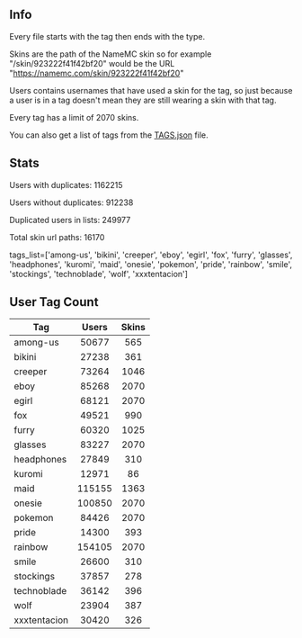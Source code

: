 ## Info

Every file starts with the tag then ends with the type.

Skins are the path of the NameMC skin so for example "/skin/923222f41f42bf20" would be the URL "https://namemc.com/skin/923222f41f42bf20"

Users contains usernames that have used a skin for the tag, so just because a user is in a tag doesn't mean they are still wearing a skin with that tag.

Every tag has a limit of 2070 skins.

You can also get a list of tags from the [TAGS.json](/TAGS.json) file.

## Stats

Users with duplicates: 1162215

Users without duplicates:  912238

Duplicated users in lists: 249977

Total skin url paths: 16170

tags_list=['among-us', 'bikini', 'creeper', 'eboy', 'egirl', 'fox', 'furry', 'glasses', 'headphones', 'kuromi', 'maid', 'onesie', 'pokemon', 'pride', 'rainbow', 'smile', 'stockings', 'technoblade', 'wolf', 'xxxtentacion']

## User Tag Count

| Tag | Users | Skins |
|-----|:-----:|:-----:|
| among-us | 50677 | 565 |
| bikini | 27238 | 361 |
| creeper | 73264 | 1046 |
| eboy | 85268 | 2070 |
| egirl | 68121 | 2070 |
| fox | 49521 | 990 |
| furry | 60320 | 1025 |
| glasses | 83227 | 2070 |
| headphones | 27849 | 310 |
| kuromi | 12971 | 86 |
| maid | 115155 | 1363 |
| onesie | 100850 | 2070 |
| pokemon | 84426 | 2070 |
| pride | 14300 | 393 |
| rainbow | 154105 | 2070 |
| smile | 26600 | 310 |
| stockings | 37857 | 278 |
| technoblade | 36142 | 396 |
| wolf | 23904 | 387 |
| xxxtentacion | 30420 | 326 |

